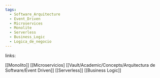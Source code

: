 ```yaml
---
tags:
  - Software_Arquitecture
  - Event_Driven
  - Microservices
  - Monolite
  - Serverless
  - Business_Logic
  - Logica_de_negocio
---
```

links:

[[Monolito]]
[[Microservicios]
[[Vault/Academic/Concepts/Arquitectura de Software/Event Driven]]
[[Serverless]]
[[Business Logic]]